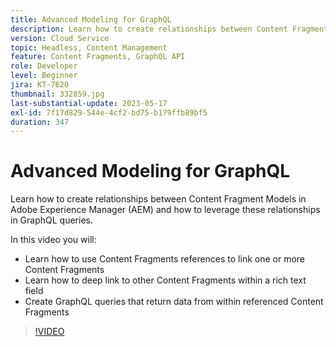 ```yaml
---
title: Advanced Modeling for GraphQL
description: Learn how to create relationships between Content Fragment Models in Adobe Experience Manager (AEM) and how to leverage these relationships in GraphQL queries.
version: Cloud Service
topic: Headless, Content Management
feature: Content Fragments, GraphQL API
role: Developer
level: Beginner
jira: KT-7620
thumbnail: 332859.jpg
last-substantial-update: 2023-05-17
exl-id: 7f17d829-544e-4cf2-bd75-b179ffb89bf5
duration: 347
---
```

# Advanced Modeling for GraphQL

Learn how to create relationships between Content Fragment Models in Adobe Experience Manager (AEM) and how to leverage these relationships in GraphQL queries.

In this video you will:

+ Learn how to use Content Fragments references to link one or more Content Fragments
+ Learn how to deep link to other Content Fragments within a rich text field
+ Create GraphQL queries that return data from within referenced Content Fragments

>[!VIDEO](https://video.tv.adobe.com/v/332859?quality=12&learn=on)
